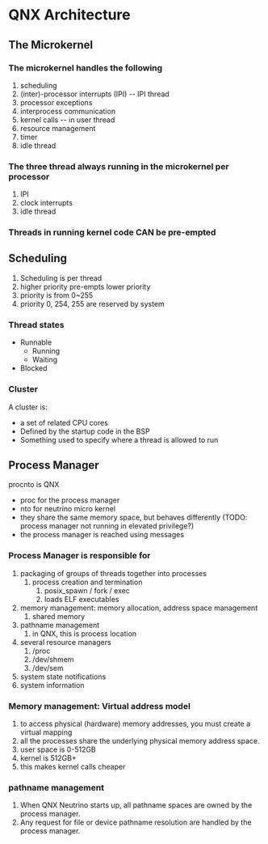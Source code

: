 # QNX Architecture

## The Microkernel

### The microkernel handles the following

1. scheduling
2. (inter)-processor interrupts (IPI) -- IPI thread
3. processor exceptions
4. interprocess communication
5. kernel calls -- in user thread
6. resource management
7. timer
8. idle thread

### The three thread always running in the microkernel per processor

1. IPI
2. clock interrupts
3. idle thread

### Threads in running kernel code CAN be pre-empted

## Scheduling

1. Scheduling is per thread
2. higher priority pre-empts lower priority
3. priority is from 0~255
4. priority 0, 254, 255 are reserved by system

### Thread states

- Runnable
  - Running
  - Waiting
- Blocked

### Cluster

A cluster is:

- a set of related CPU cores
- Defined by the startup code in the BSP
- Something used to specify where a thread is allowed to run

## Process Manager

procnto is QNX

- proc for the process manager
- nto for neutrino micro kernel
- they share the same memory space, but behaves differently (TODO: process manager not running in elevated privilege?)
- the process manager is reached using messages

### Process Manager is responsible for

1. packaging of groups of threads together into processes
   1. process creation and termination
      1. posix_spawn / fork / exec
      2. loads ELF executables
2. memory management: memory allocation, address space management
   1. shared memory
3. pathname management
   1. in QNX, this is process location
4. several resource managers
   1. /proc
   2. /dev/shmem
   3. /dev/sem
5. system state notifications
6. system information

### Memory management: Virtual address model

1. to access physical (hardware) memory addresses, you must create a virtual mapping
2. all the processes share the underlying physical memory address space.
3. user space is 0-512GB
4. kernel is 512GB+
5. this makes kernel calls cheaper

### pathname management

1. When QNX Neutrino starts up, all pathname spaces are owned by the process manager.
2. Any request for file or device pathname resolution are handled by the process manager.
